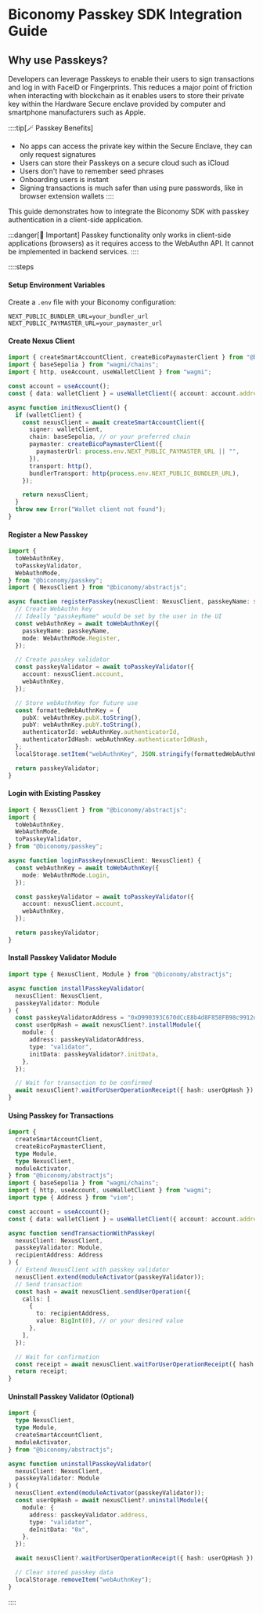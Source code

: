 # Biconomy Passkey SDK Integration Guide

## Why use Passkeys?

Developers can leverage Passkeys to enable their users to sign transactions and log in with FaceID or Fingerprints. This
reduces a major point of friction when interacting with blockchain as it enables users to store their private key within
the Hardware Secure enclave provided by computer and smartphone manufacturers such as Apple.

::::tip[🪄 Passkey Benefits]

- No apps can access the private key within the Secure Enclave, they can only request signatures
- Users can store their Passkeys on a secure cloud such as iCloud
- Users don't have to remember seed phrases
- Onboarding users is instant
- Signing transactions is much safer than using pure passwords, like in browser extension wallets
  ::::

This guide demonstrates how to integrate the Biconomy SDK with passkey authentication in a client-side application.

:::danger[🚨 Important]
Passkey functionality only works in client-side applications (browsers) as it requires access to the WebAuthn API. It cannot be implemented in backend services.
::::

::::steps

#### Setup Environment Variables

Create a `.env` file with your Biconomy configuration:

```
NEXT_PUBLIC_BUNDLER_URL=your_bundler_url
NEXT_PUBLIC_PAYMASTER_URL=your_paymaster_url
```

#### Create Nexus Client

```typescript "
import { createSmartAccountClient, createBicoPaymasterClient } from "@biconomy/abstractjs";
import { baseSepolia } from "wagmi/chains";
import { http, useAccount, useWalletClient } from "wagmi";

const account = useAccount();
const { data: walletClient } = useWalletClient({ account: account.address });

async function initNexusClient() {
  if (walletClient) {
    const nexusClient = await createSmartAccountClient({
      signer: walletClient,
      chain: baseSepolia, // or your preferred chain
      paymaster: createBicoPaymasterClient({
        paymasterUrl: process.env.NEXT_PUBLIC_PAYMASTER_URL || "",
      }),
      transport: http(),
      bundlerTransport: http(process.env.NEXT_PUBLIC_BUNDLER_URL),
    });

    return nexusClient;
  }
  throw new Error("Wallet client not found");
}
```

#### Register a New Passkey

```typescript
import {
  toWebAuthnKey,
  toPasskeyValidator,
  WebAuthnMode,
} from "@biconomy/passkey";
import { NexusClient } from "@biconomy/abstractjs";

async function registerPasskey(nexusClient: NexusClient, passkeyName: string) {
  // Create WebAuthn key
  // Ideally "passkeyName" would be set by the user in the UI
  const webAuthnKey = await toWebAuthnKey({
    passkeyName: passkeyName,
    mode: WebAuthnMode.Register,
  });

  // Create passkey validator
  const passkeyValidator = await toPasskeyValidator({
    account: nexusClient.account,
    webAuthnKey,
  });

  // Store webAuthnKey for future use
  const formattedWebAuthnKey = {
    pubX: webAuthnKey.pubX.toString(),
    pubY: webAuthnKey.pubY.toString(),
    authenticatorId: webAuthnKey.authenticatorId,
    authenticatorIdHash: webAuthnKey.authenticatorIdHash,
  };
  localStorage.setItem("webAuthnKey", JSON.stringify(formattedWebAuthnKey));

  return passkeyValidator;
}
```

#### Login with Existing Passkey

```typescript
import { NexusClient } from "@biconomy/abstractjs";
import {
  toWebAuthnKey,
  WebAuthnMode,
  toPasskeyValidator,
} from "@biconomy/passkey";

async function loginPasskey(nexusClient: NexusClient) {
  const webAuthnKey = await toWebAuthnKey({
    mode: WebAuthnMode.Login,
  });

  const passkeyValidator = await toPasskeyValidator({
    account: nexusClient.account,
    webAuthnKey,
  });

  return passkeyValidator;
}
```

#### Install Passkey Validator Module

```typescript
import type { NexusClient, Module } from "@biconomy/abstractjs";

async function installPasskeyValidator(
  nexusClient: NexusClient,
  passkeyValidator: Module
) {
  const passkeyValidatorAddress = "0xD990393C670dCcE8b4d8F858FB98c9912dBFAa06";
  const userOpHash = await nexusClient?.installModule({
    module: {
      address: passkeyValidatorAddress,
      type: "validator",
      initData: passkeyValidator?.initData,
    },
  });

  // Wait for transaction to be confirmed
  await nexusClient?.waitForUserOperationReceipt({ hash: userOpHash });
}
```

#### Using Passkey for Transactions

```typescript
import {
  createSmartAccountClient,
  createBicoPaymasterClient,
  type Module,
  type NexusClient,
  moduleActivator,
} from "@biconomy/abstractjs";
import { baseSepolia } from "wagmi/chains";
import { http, useAccount, useWalletClient } from "wagmi";
import type { Address } from "viem";

const account = useAccount();
const { data: walletClient } = useWalletClient({ account: account.address });

async function sendTransactionWithPasskey(
  nexusClient: NexusClient,
  passkeyValidator: Module,
  recipientAddress: Address
) {
  // Extend NexusClient with passkey validator
  nexusClient.extend(moduleActivator(passkeyValidator));
  // Send transaction
  const hash = await nexusClient.sendUserOperation({
    calls: [
      {
        to: recipientAddress,
        value: BigInt(0), // or your desired value
      },
    ],
  });

  // Wait for confirmation
  const receipt = await nexusClient.waitForUserOperationReceipt({ hash });
  return receipt;
}
```

#### Uninstall Passkey Validator (Optional)

```typescript
import {
  type NexusClient,
  type Module,
  createSmartAccountClient,
  moduleActivator,
} from "@biconomy/abstractjs";

async function uninstallPasskeyValidator(
  nexusClient: NexusClient,
  passkeyValidator: Module
) {
  nexusClient.extend(moduleActivator(passkeyValidator));
  const userOpHash = await nexusClient?.uninstallModule({
    module: {
      address: passkeyValidator.address,
      type: "validator",
      deInitData: "0x",
    },
  });

  await nexusClient?.waitForUserOperationReceipt({ hash: userOpHash });

  // Clear stored passkey data
  localStorage.removeItem("webAuthnKey");
}
```

::::
